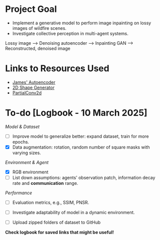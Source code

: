 # Project Goal
- Implement a generative model to perform image inpainting on lossy images of wildfire scenes.
- Investigate collective perception in multi-agent systems.

Lossy image --> Denoising autoencoder --> Inpainting GAN --> Reconstructed, denoised image

# Links to Resources Used
- [James' Autoencoder](https://github.com/JamesHarcourt7/autoencoder-perception)
- [2D Shape Generator](https://github.com/TimoFlesch/2D-Shape-Generator)
- [PartialConv2d](https://github.com/NVIDIA/partialconv)

# To-do [Logbook - 10 March 2025]
*Model & Dataset*
- [ ] Improve model to generalize better: expand dataset, train for more epochs.
- [X] Data augmentation: rotation, random number of square masks with varying sizes.

*Environment & Agent*
- [X] RGB environment
- [ ] List down assumptions: agents' observation patch, information decay rate and **communication** range.

*Performance*
- [ ] Evaluation metrics, e.g., SSIM, PNSR.
- [ ] Investigate adaptability of model in a dynamic environment.

- [ ] Upload zipped folders of dataset to GitHub

**Check logbook for saved links that might be useful!**